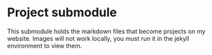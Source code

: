 # Project submodule

This submodule holds the markdown files that become projects on my website. Images will not work locally, you must run it in the jekyll environment to view them.
